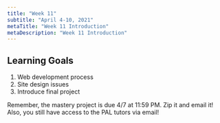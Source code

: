 ```yaml
---
title: "Week 11"
subtitle: "April 4-10, 2021"
metaTitle: "Week 11 Introduction"
metaDescription: "Week 11 Introduction"
---
```


## Learning Goals
1. Web development process
1. Site design issues
1. Introduce final project

Remember, the mastery project is due 4/7 at 11:59 PM. Zip it and email it! Also, you still have access to the PAL tutors via email!
